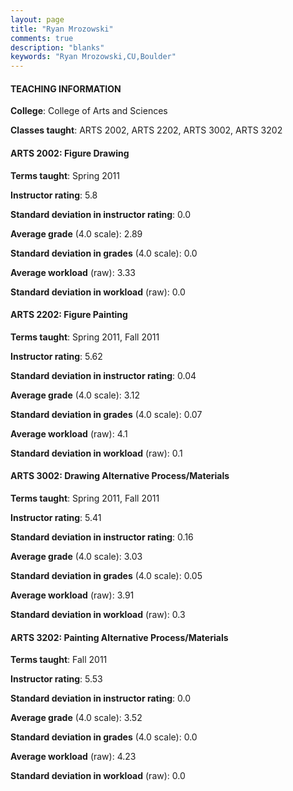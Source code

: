 ```yaml
---
layout: page
title: "Ryan Mrozowski" 
comments: true
description: "blanks"
keywords: "Ryan Mrozowski,CU,Boulder"
---
```

<head>
<script src="https://ajax.googleapis.com/ajax/libs/jquery/2.1.3/jquery.min.js"></script>
<script src="https://dl.dropboxusercontent.com/s/pc42nxpaw1ea4o9/highcharts.js?dl=0"></script>
<!-- <script src="../assets/js/highcharts.js"></script> -->
<style type="text/css">@font-face {
	font-family: "Bebas Neue";
	src: url(https://www.filehosting.org/file/details/544349/BebasNeue Regular.otf) format("opentype");
	}
	h1.Bebas { 
		font-family: "Bebas Neue", Verdana, Tahoma;
	}
</style>
</head>
	   
#### TEACHING INFORMATION

**College**: College of Arts and Sciences

**Classes taught**: ARTS 2002, ARTS 2202, ARTS 3002, ARTS 3202

#### ARTS 2002: Figure Drawing

**Terms taught**: Spring 2011

**Instructor rating**: 5.8

**Standard deviation in instructor rating**: 0.0

**Average grade** (4.0 scale): 2.89

**Standard deviation in grades** (4.0 scale): 0.0

**Average workload** (raw): 3.33

**Standard deviation in workload** (raw): 0.0

#### ARTS 2202: Figure Painting

**Terms taught**: Spring 2011, Fall 2011

**Instructor rating**: 5.62

**Standard deviation in instructor rating**: 0.04

**Average grade** (4.0 scale): 3.12

**Standard deviation in grades** (4.0 scale): 0.07

**Average workload** (raw): 4.1

**Standard deviation in workload** (raw): 0.1

#### ARTS 3002: Drawing Alternative Process/Materials

**Terms taught**: Spring 2011, Fall 2011

**Instructor rating**: 5.41

**Standard deviation in instructor rating**: 0.16

**Average grade** (4.0 scale): 3.03

**Standard deviation in grades** (4.0 scale): 0.05

**Average workload** (raw): 3.91

**Standard deviation in workload** (raw): 0.3

#### ARTS 3202: Painting Alternative Process/Materials

**Terms taught**: Fall 2011

**Instructor rating**: 5.53

**Standard deviation in instructor rating**: 0.0

**Average grade** (4.0 scale): 3.52

**Standard deviation in grades** (4.0 scale): 0.0

**Average workload** (raw): 4.23

**Standard deviation in workload** (raw): 0.0

